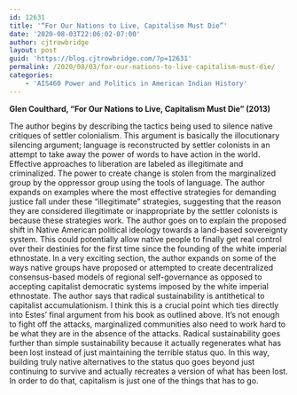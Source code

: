 ```yaml
---
id: 12631
title: '“For Our Nations to Live, Capitalism Must Die”'
date: '2020-08-03T22:06:02-07:00'
author: cjtrowbridge
layout: post
guid: 'https://blog.cjtrowbridge.com/?p=12631'
permalink: /2020/08/03/for-our-nations-to-live-capitalism-must-die/
categories:
    - 'AIS460 Power and Politics in American Indian History'
---
```


**Glen Coulthard, “For Our Nations to Live, Capitalism Must Die” (2013)**

 The author begins by describing the tactics being used to silence native critiques of settler colonialism. This argument is basically the illocutionary silencing argument; language is reconstructed by settler colonists in an attempt to take away the power of words to have action in the world. Effective approaches to liberation are labeled as illegitimate and criminalized. The power to create change is stolen from the marginalized group by the oppressor group using the tools of language. The author expands on examples where the most effective strategies for demanding justice fall under these “illegitimate” strategies, suggesting that the reason they are considered illegitimate or inappropriate by the settler colonists is because these strategies work. The author goes on to explain the proposed shift in Native American political ideology towards a land-based sovereignty system. This could potentially allow native people to finally get real control over their destinies for the first time since the founding of the white imperial ethnostate. In a very exciting section, the author expands on some of the ways native groups have proposed or attempted to create decentralized consensus-based models of regional self-governance as opposed to accepting capitalist democratic systems imposed by the white imperial ethnostate. The author says that radical sustainability is antithetical to capitalist accumulationism. I think this is a crucial point which ties directly into Estes’ final argument from his book as outlined above. It’s not enough to fight off the attacks, marginalized communities also need to work hard to be what they are in the absence of the attacks. Radical sustainability goes further than simple sustainability because it actually regenerates what has been lost instead of just maintaining the terrible status quo. In this way, building truly native alternatives to the status quo goes beyond just continuing to survive and actually recreates a version of what has been lost. In order to do that, capitalism is just one of the things that has to go.